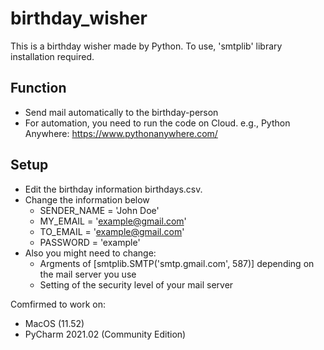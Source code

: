 # birthday_wisher
This is a birthday wisher made by Python. To use, 'smtplib' library installation required.

## Function
- Send mail automatically to the birthday-person
- For automation, you need to run the code on Cloud. e.g., Python Anywhere: https://www.pythonanywhere.com/

## Setup
- Edit the birthday information birthdays.csv.
- Change the information below
  - SENDER_NAME = 'John Doe'
  - MY_EMAIL = 'example@gmail.com'
  - TO_EMAIL = 'example@gmail.com'
  - PASSWORD = 'example'
- Also you might need to change:
  - Argments of [smtplib.SMTP('smtp.gmail.com', 587)] depending on the mail server you use
  - Setting of the security level of your mail server

Comfirmed to work on:
- MacOS (11.52)
- PyCharm 2021.02 (Community Edition)
